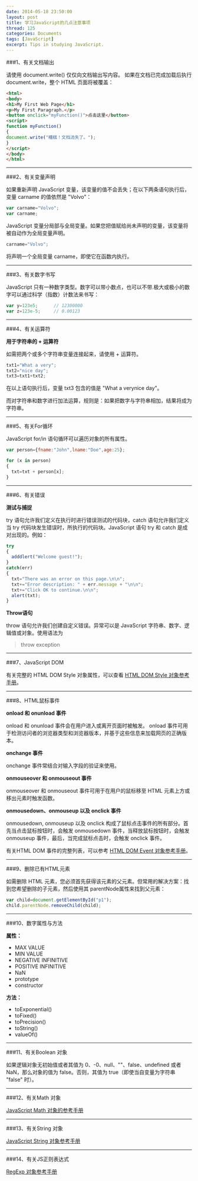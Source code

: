 ```yaml
---
date: 2014-05-18 23:50:00
layout: post
title: 学习JavaScript的几点注意事项
thread: 125
categories: Documents
tags: [JavaScript]
excerpt: Tips in studying JavaScript.
---
```


###1、有关文档输出

请使用 document.write() 仅仅向文档输出写内容。
如果在文档已完成加载后执行 document.write，整个 HTML 页面将被覆盖：

```html
<html>
<body>
<h1>My First Web Page</h1>
<p>My First Paragraph.</p>
<button onclick="myFunction()">点击这里</button>
<script>
function myFunction()
{
document.write("糟糕！文档消失了。");
}
</script>
</body>
</html>
```

----

###2、有关变量声明

如果重新声明 JavaScript 变量，该变量的值不会丢失；在以下两条语句执行后，变量 carname 的值依然是 "Volvo"：

```javascript
var carname="Volvo";
var carname;
```

JavaScript 变量分局部与全局变量。如果您把值赋给尚未声明的变量，该变量将被自动作为全局变量声明。

```javascript
carname="Volvo";
```

将声明一个全局变量 carname，即使它在函数内执行。

----

###3、有关数字书写

JavaScript 只有一种数字类型。数字可以带小数点，也可以不带.极大或极小的数字可以通过科学（指数）计数法来书写：

```javascript
var y=123e5;      // 12300000
var z=123e-5;     // 0.00123
```

----

###4、有关运算符

**用于字符串的 + 运算符**

如需把两个或多个字符串变量连接起来，请使用 + 运算符。

```javascript
txt1="What a very";
txt2="nice day";
txt3=txt1+txt2;
```

在以上语句执行后，变量 txt3 包含的值是 "What a verynice day"。

而对字符串和数字进行加法运算，规则是：如果把数字与字符串相加，结果将成为字符串。

----

###5、有关For循环

JavaScript for/in 语句循环可以遍历对象的所有属性。

```javascript
var person={fname:"John",lname:"Doe",age:25};

for (x in person)
{
  txt=txt + person[x];
}
```

----

###6、有关错误

**测试与捕捉**

try 语句允许我们定义在执行时进行错误测试的代码块，catch 语句允许我们定义当 try 代码块发生错误时，所执行的代码块。JavaScript 语句 try 和 catch 是成对出现的。例如：

```javascript
try
{
  adddlert("Welcome guest!");
}
catch(err)
{
  txt="There was an error on this page.\n\n";
  txt+="Error description: " + err.message + "\n\n";
  txt+="Click OK to continue.\n\n";
  alert(txt);
}
```

**Throw语句**

throw 语句允许我们创建自定义错误。异常可以是 JavaScript 字符串、数字、逻辑值或对象。使用语法为

>throw exception

----

###7、JavaScript DOM

有关完整的 HTML DOM Style 对象属性，可以查看 [HTML DOM Style 对象参考手册](http://www.w3school.com.cn/jsref/dom_obj_style.asp)。

----

###8、HTML鼠标事件

**onload 和 onunload 事件**

onload 和 onunload 事件会在用户进入或离开页面时被触发。
onload 事件可用于检测访问者的浏览器类型和浏览器版本，并基于这些信息来加载网页的正确版本。

**onchange 事件**

onchange 事件常结合对输入字段的验证来使用。

**onmouseover 和 onmouseout 事件**

onmouseover 和 onmouseout 事件可用于在用户的鼠标移至 HTML 元素上方或移出元素时触发函数。

**onmousedown、onmouseup 以及 onclick 事件**

onmousedown, onmouseup 以及 onclick 构成了鼠标点击事件的所有部分。首先当点击鼠标按钮时，会触发 onmousedown 事件，当释放鼠标按钮时，会触发 onmouseup 事件，最后，当完成鼠标点击时，会触发 onclick 事件。

有关HTML DOM 事件的完整列表，可以参考 [HTML DOM Event 对象参考手册](http://www.w3school.com.cn/jsref/dom_obj_event.asp)。

----

###9、删除已有HTML元素

如需删除 HTML 元素，您必须首先获得该元素的父元素。但常用的解决方案：找到您希望删除的子元素，然后使用其 parentNode属性来找到父元素：

```javascript
var child=document.getElementById("p1");
child.parentNode.removeChild(child);
```

----

###10、数字属性与方法

**属性：**

* MAX VALUE
* MIN VALUE
* NEGATIVE INFINITIVE
* POSITIVE INFINITIVE
* NaN
* prototype
* constructor

**方法：**

* toExponential()
* toFixed()
* toPrecision()
* toString()
* valueOf()

----

###11、有关Boolean 对象

如果逻辑对象无初始值或者其值为 0、-0、null、""、false、undefined 或者 NaN，那么对象的值为 false。否则，其值为 true（即使当自变量为字符串 "false" 时）。

----

###12、有关Math 对象

[JavaScript Math 对象的参考手册](http://www.w3school.com.cn/jsref/jsref_obj_math.asp)

----

###13、有关String 对象

[JavaScript String 对象参考手册](http://www.w3school.com.cn/jsref/jsref_obj_string.asp)

----

###14、有关JS正则表达式

[RegExp 对象参考手册](http://www.w3school.com.cn/jsref/jsref_obj_regexp.asp)